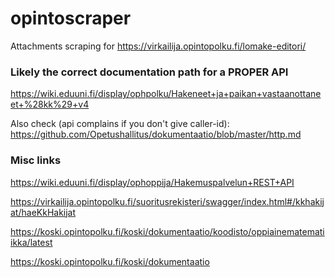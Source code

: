# opintoscraper

Attachments scraping for https://virkailija.opintopolku.fi/lomake-editori/

### Likely the correct documentation path for a PROPER API

https://wiki.eduuni.fi/display/ophpolku/Hakeneet+ja+paikan+vastaanottaneet+%28kk%29+v4

Also check (api complains if you don't give caller-id):
https://github.com/Opetushallitus/dokumentaatio/blob/master/http.md

### Misc links
https://wiki.eduuni.fi/display/ophoppija/Hakemuspalvelun+REST+API

https://virkailija.opintopolku.fi/suoritusrekisteri/swagger/index.html#/kkhakijat/haeKkHakijat

https://koski.opintopolku.fi/koski/dokumentaatio/koodisto/oppiainematematiikka/latest

https://koski.opintopolku.fi/koski/dokumentaatio
